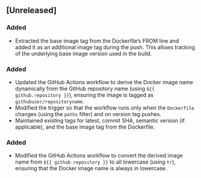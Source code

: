 ## [Unreleased]

### Added
- Extracted the base image tag from the Dockerfile’s FROM line and added it as an additional image tag during the push. This allows tracking of the underlying base image version used in the build.

### Added
- Updated the GitHub Actions workflow to derive the Docker image name dynamically from the GitHub repository name (using `${{ github.repository }}`), ensuring the image is tagged as `githubuser/repositoryname`.
- Modified the trigger so that the workflow runs only when the `Dockerfile` changes (using the `paths` filter) and on version tag pushes.
- Maintained existing tags for latest, commit SHA, semantic version (if applicable), and the base image tag from the Dockerfile.

### Added
- Modified the GitHub Actions workflow to convert the derived image name from `${{ github.repository }}` to all lowercase (using `tr`), ensuring that the Docker image name is always in lowercase.
